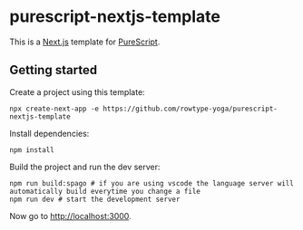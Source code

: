 # purescript-nextjs-template

This is a [Next.js](https://nextjs.org) template for [PureScript](https://www.purescript.org).

## Getting started

Create a project using this template:

```shell
npx create-next-app -e https://github.com/rowtype-yoga/purescript-nextjs-template
```

Install dependencies:

```shell
npm install
```

Build the project and run the dev server:

```shell
npm run build:spago # if you are using vscode the language server will automatically build everytime you change a file
npm run dev # start the development server
```

Now go to <http://localhost:3000>.
